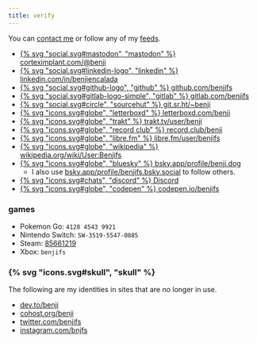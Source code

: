 ```yaml
---
title: verify
---
```


You can [contact me](/contact) or follow any of my [feeds](/feeds).

- [{% svg "social.svg#mastodon", "mastodon" %} corteximplant.com/@benji](https://corteximplant.com/@benji)
- [{% svg "social.svg#linkedin-logo", "linkedin" %} linkedin.com/in/benjiencalada](https://linkedin.com/in/benjiencalada)
- [{% svg "social.svg#github-logo", "github" %} github.com/benjifs</a>](https://github.com/benjifs)
- [{% svg "social.svg#gitlab-logo-simple", "gitlab" %} gitlab.com/benjifs</a>](https://gitlab.com/benjifs)
- [{% svg "social.svg#circle", "sourcehut" %} git.sr.ht/~benji](https://git.sr.ht/~benji)
- [{% svg "icons.svg#globe", "letterboxd" %} letterboxd.com/benji](https://letterboxd.com/benji)
- [{% svg "icons.svg#globe", "trakt" %} trakt.tv/user/benji](https://trakt.tv/user/benji)
- [{% svg "icons.svg#globe", "record club" %} record.club/benji](https://record.club/benji)
- [{% svg "icons.svg#globe", "libre.fm" %} libre.fm/user/benjifs](https://libre.fm/user/benjifs)
- [{% svg "icons.svg#globe", "wikipedia" %} wikipedia.org/wiki/User:Benjifs](https://en.wikipedia.org/wiki/User:Benjifs)
- [{% svg "icons.svg#globe", "bluesky" %} bsky.app/profile/benji.dog](https://bsky.app/profile/benji.dog)
	- I also use [bsky.app/profile/benjifs.bsky.social](https://bsky.app/profile/benjifs.bsky.social) to follow others.
- [{% svg "icons.svg#chats", "discord" %} Discord](https://discordapp.com/users/b14961138815)
- [{% svg "icons.svg#globe", "codepen" %} codepen.io/benjifs](https://codepen.io/benjifs/)

### games
- Pokemon Go: `4128 4543 9921`
- Nintendo Switch: `SW-3519-5547-0885`
- Steam: [85661219](https://steamcommunity.com/id/benjifs/)
- Xbox: `benjifs`

### {% svg "icons.svg#skull", "skull" %}
The following are my identities in sites that are no longer in use.
- [dev.to/benji](https://dev.to/benji)
- [cohost.org/benji](https://cohost.org/benji)
- [twitter.com/benjifs](https://twitter.com/benjifs)
- [instagram.com/bnjfs](https://instagram.com/bnjfs)
